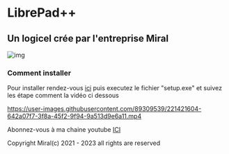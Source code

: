 # LibrePad++

## Un logicel crée par l'entreprise Miral

![img](https://user-images.githubusercontent.com/89309539/221421822-2c3605b7-90eb-40f1-a632-d5d025b0b310.png)


### Comment installer

Pour installer rendez-vous [ici]() puis executez le fichier "setup.exe" et suivez les étape comment la vidéo ci dessous

https://user-images.githubusercontent.com/89309539/221421604-642a07f7-3f8a-45f2-9f94-9a513d9e6a11.mp4



Abonnez-vous à ma chaine youtube [ICI](https://www.youtube.com/@danbenba)

Copyright Miral(c) 2021 - 2023 all rights are reserved

